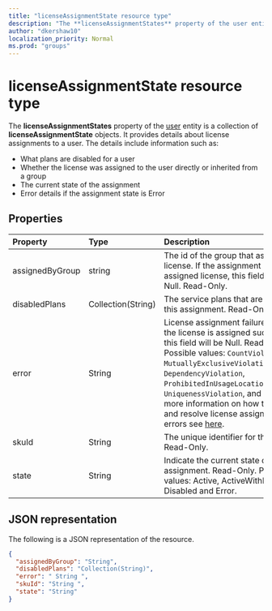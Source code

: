 ```yaml
---
title: "licenseAssignmentState resource type"
description: "The **licenseAssignmentStates** property of the user entity is a collection of **licenseAssignmentState** objects. It provides details about license assignments to a user."
author: "dkershaw10"
localization_priority: Normal
ms.prod: "groups"
---
```


# licenseAssignmentState resource type


The **licenseAssignmentStates** property of the [user](user.md) entity is a collection of **licenseAssignmentState** objects. It provides details about license assignments to a user. The details include information such as:  

 - What plans are disabled for a user
 - Whether the license was assigned to the user directly or inherited from a group
 - The current state of the assignment
 - Error details if the assignment state is Error 


## Properties
| Property     | Type   |Description|
|:---------------|:--------|:----------|
|assignedByGroup|string|The id of the group that assigns this license. If the assignment is a direct-assigned license, this field will be Null. Read-Only.|
|disabledPlans|Collection(String)|The service plans that are disabled in this assignment. Read-Only.|
|error|String|License assignment failure error. If the license is assigned successfully, this field will be Null. Read-Only. Possible values: `CountViolation`, `MutuallyExclusiveViolation`, `DependencyViolation`, `ProhibitedInUsageLocationViolation`, `UniquenessViolation`, and `Others`. For more information on how to identify and resolve license assignment errors see [here](https://docs.microsoft.com/azure/active-directory/users-groups-roles/licensing-groups-resolve-problems).|
|skuId|String|The unique identifier for the SKU. Read-Only.|
|state|String|Indicate the current state of this assignment. Read-Only. Possible values: Active, ActiveWithError, Disabled and Error.|

## JSON representation

The following is a JSON representation of the resource.

```json
{
  "assignedByGroup": "String",
  "disabledPlans": "Collection(String)",
  "error": " String ",  
  "skuId": "String ",
  "state": "String"
}

```
<!-- uuid: 8fcb5dbc-d5aa-4681-8e31-b001d5168d79 2015-10-25 14:57:30 UTC -->
<!-- {
  "type": "#page.annotation",
  "description": "licenseAssignmentState resource",
  "keywords": "",
  "section": "documentation",
  "tocPath": "",
  "suppressions": [
    "Error: microsoft.graph.user/licenseAssignmentStates:
      Referenced type microsoft.graph.licenseAssignmentState is not defined in the doc set! Potential suggestion: UNKNOWN"
  ]
}-->

